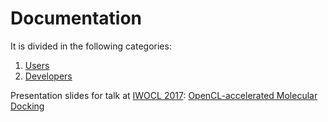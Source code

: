 # Documentation

It is divided in the following categories:

1. [Users](readme_users.md)
2. [Developers](readme_developers.md)

Presentation slides for talk at [IWOCL 2017](http://www.iwocl.org/): [OpenCL-accelerated Molecular Docking](doc/presentation/IWOCL2017_MolecularDocking_online_version.pdf)

